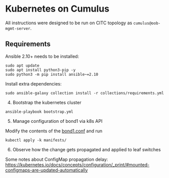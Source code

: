 # Kubernetes on Cumulus

All instructions were designed to be run on CITC topology as `cumulus@oob-mgmt-server`.

## Requirements

Ansible 2.10+ needs to be installed:

```
sudo apt update 
sudo apt install python3-pip -y
sudo python3 -m pip install ansible~=2.10
```

Install extra dependencies:

```
sudo ansible-galaxy collection install -r collections/requirements.yml
```

4. Bootstrap the kubernetes cluster

```
ansible-playbook bootstrap.yml
```

5. Manage configuration of bond1 via k8s API

Modify the contents of the [bond1.conf](./manifests/bond1.conf) and run
```
kubectl apply -k manifests/
```

6. Observe how the change gets propagated and applied to leaf switches

Some notes about ConfigMap propagation delay: https://kubernetes.io/docs/concepts/configuration/_print/#mounted-configmaps-are-updated-automatically